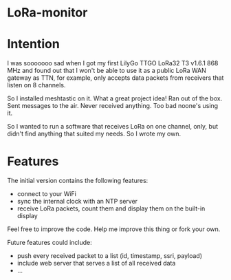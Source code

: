 # LoRa-monitor

Intention
=========
I was sooooooo sad when I got my first LilyGo TTGO LoRa32 T3 v1.6.1 868 MHz and found out that I won't be able to use it as a public LoRa WAN gateway as TTN, for example, only accepts data packets from receivers that listen on 8 channels.

So I installed meshtastic on it. What a great project idea! Ran out of the box. Sent messages to the air. Never received anything. Too bad noone's using it.

So I wanted to run a software that receives LoRa on one channel, only, but didn't find anything that suited my needs. So I wrote my own.

Features
========
The initial version contains the following features:

* connect to your WiFi
* sync the internal clock with an NTP server
* receive LoRa packets, count them and display them on the built-in display

Feel free to improve the code. Help me improve this thing or fork your own.

Future features could include:
* push every received packet to a list (id, timestamp, ssri, payload)
* include web server that serves a list of all received data
* ...
